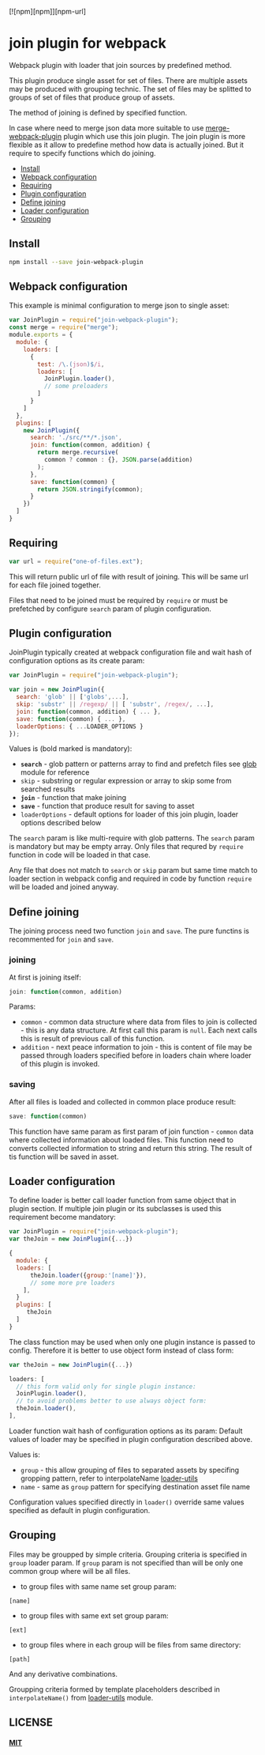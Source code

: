 [![npm][npm]][npm-url]

# join plugin for webpack

Webpack plugin with loader that join sources by predefined method.

This plugin produce single asset for set of files. There are multiple
assets may be produced with grouping technic. The set of files
may be splitted to groups of set of files that produce group of assets.

The method of joining is defined by specified function.

In case where need to merge json data more suitable to use
[merge-webpack-plugin](https://github.com/oklas/merge-webpack-plugin)
plugin which use this join plugin.
The join plugin is more flexible as it allow to predefine method how
data is actually joined. But it require to specify functions which do joining.


- [Install](#install)
- [Webpack configuration](#webpack-configuration)
- [Requiring](#requiring)
- [Plugin configuration](#plugin-configuration)
- [Define joining](#define-joining)
- [Loader configuration](#loader-configuration)
- [Grouping](#grouping)


## Install

```bash
npm install --save join-webpack-plugin
```


## Webpack configuration

This example is minimal configuration to merge json to single asset:

``` javascript
var JoinPlugin = require("join-webpack-plugin");
const merge = require("merge");
module.exports = {
  module: {
    loaders: [
      {
        test: /\.(json)$/i,
        loaders: [
          JoinPlugin.loader(),
          // some preloaders
        ]
      }
    ]
  },
  plugins: [
    new JoinPlugin({
      search: './src/**/*.json',
      join: function(common, addition) {
        return merge.recursive(
          common ? common : {}, JSON.parse(addition)
        );
      },
      save: function(common) {
        return JSON.stringify(common);
      }
    })
  ]
}
```


## Requiring

``` javascript
var url = require("one-of-files.ext");

```

This will return public url of file with result of joining.
This will be same url for each file joined together.

Files that need to be joined must be required by `require`
or must be prefetched by configure `search` param of
plugin configuration.


## Plugin configuration

JoinPlugin typically created at webpack configuration file and
wait hash of configuration options as its create param:

``` javascript
var JoinPlugin = require("join-webpack-plugin");

var join = new JoinPlugin({
  search: 'glob' || ['globs',...],
  skip: 'substr' || /regexp/ || [ 'substr', /regex/, ...],
  join: function(common, addition) { ... },
  save: function(common) { ... },
  loaderOptions: { ...LOADER_OPTIONS }
});
```

Values is (bold marked is mandatory):

* **`search`** - glob pattern or patterns array to find and prefetch files
  see [glob](https://www.npmjs.com/package/glob) module for reference
* `skip` - substring or regular expression or array to skip some from searched results
* **`join`** - function that make joining
* **`save`** - function that produce result for saving to asset
* `loaderOptions` - default options for loader of this join plugin,
  loader options described below

The `search` param is like multi-require with glob patterns.
The `search` param is mandatory but may be empty array.
Only files that requred by `require` function in code
will be loaded in that case.

Any file that does not match to `search` or `skip` param but same
time match to loader section in webpack config and required in code
by function `require` will be loaded and joined anyway.


## Define joining

The joining process need two function `join` and `save`.
The pure functins is recommented for `join` and `save`.

### joining

At first is joining itself:

``` javascript
join: function(common, addition)
```

Params:

* `common` - common data structure where data from files to join is
  collected - this is any data structure. At first call this param
  is `null`. Each next calls this is result of previous call of this function.
* `addition` - next peace information to join - this is content of file may
  be passed through loaders specified before in loaders chain where loader
  of this plugin is invoked.

### saving

After all files is loaded and collected in common place produce result:

``` javascript
save: function(common)
```

This function have same param as first param of join function - `common`
data where collected information about loaded files. This function need
to converts collected information to string and return this string. 
The result of tis function will be saved in asset.


## Loader configuration

To define loader is better call loader function from same object that
in plugin section. If multiple join plugin or its subclasses is
used this requirement become mandatory:

``` javascript
var JoinPlugin = require("join-webpack-plugin");
var theJoin = new JoinPlugin({...})

{
  module: {
  loaders: [
      theJoin.loader({group:'[name]'}),
      // some more pre loaders
    ],
  }
  plugins: [
     theJoin
  ]
}

```        

The class function may be used when only one plugin instance
is passed to config. Therefore it is better to use object
form instead of class form:

``` javascript
var theJoin = new JoinPlugin({...})

loaders: [
  // this form valid only for single plugin instance:
  JoinPlugin.loader(),
  // to avoid problems better to use always object form:
  theJoin.loader(),
],
```

Loader function wait hash of configuration options as its param:
Default values of loader may be specified in plugin configuration
described above.

Values is:

* `group` - this allow grouping of files to separated assets
  by specifing gropping pattern, refer to interpolateName
  [loader-utils](https://github.com/webpack/loader-utils#interpolatename)
* `name` - same as `group` pattern for specifying destination
  asset file name

Configuration values specified directly in `loader()` override
same values specified as default in plugin configuration.


## Grouping

Files may be groupped by simple criteria. Grouping criteria is
specified in `group` loader param. If `group` param is not
specified than will be only one common group where will be 
all files. 

* to group files with same name set group param:

```    
[name]
```

* to group files with same ext set group param:

```    
[ext]
```

* to group files where in each group will be files from same directory:

```    
[path]
```

And any derivative combinations.
    
Groupping criteria formed by template placeholders described
in `interpolateName()` from [loader-utils](https://github.com/webpack/loader-utils#interpolatename) module.


## LICENSE

#### [MIT](./LICENSE.md)
